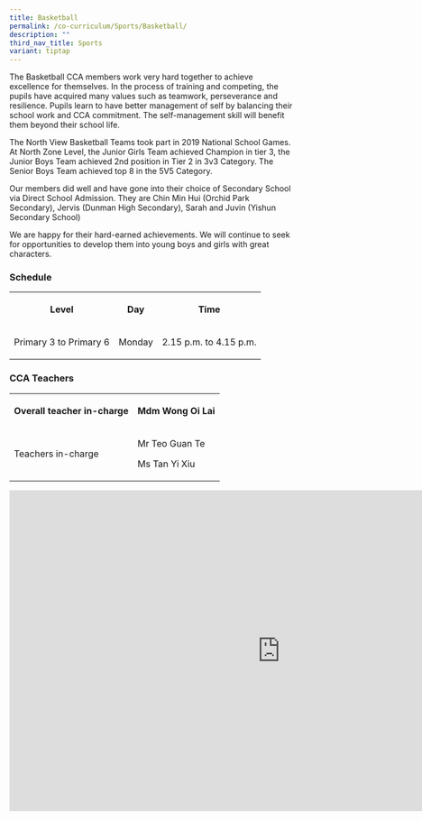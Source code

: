 ```yaml
---
title: Basketball
permalink: /co-curriculum/Sports/Basketball/
description: ""
third_nav_title: Sports
variant: tiptap
---
```

<p>The Basketball CCA members work very hard together to achieve excellence
for themselves. In the process of training and competing, the pupils have
acquired many values such as teamwork, perseverance and resilience. Pupils
learn to have better management of self by balancing their school work
and CCA commitment. The self-management skill will benefit them beyond
their school life.</p>
<p>The North View Basketball Teams took part in 2019 National School Games.
At North Zone Level, the Junior Girls Team achieved Champion in tier 3,
the Junior Boys Team achieved 2nd position in Tier 2 in 3v3 Category. The
Senior Boys Team achieved top 8 in the 5V5 Category.</p>
<p>Our members did well and have gone into their choice of Secondary School
via Direct School Admission. They are Chin Min Hui (Orchid Park Secondary),
Jervis (Dunman High Secondary), Sarah and Juvin (Yishun Secondary School)</p>
<p>We are happy for their hard-earned achievements. We will continue to seek
for opportunities to develop them into young boys and girls with great
characters.</p>
<h3><strong>Schedule</strong></h3>
<table style="minWidth: 75px">
<colgroup>
<col>
<col>
<col>
</colgroup>
<tbody>
<tr>
<th rowspan="1" colspan="1">
<p>Level</p>
</th>
<th rowspan="1" colspan="1">
<p>Day</p>
</th>
<th rowspan="1" colspan="1">
<p>Time</p>
</th>
</tr>
<tr>
<td rowspan="1" colspan="1">
<p>Primary 3 to Primary 6</p>
</td>
<td rowspan="1" colspan="1">
<p>Monday</p>
</td>
<td rowspan="1" colspan="1">
<p>2.15 p.m. to 4.15 p.m.</p>
</td>
</tr>
</tbody>
</table>
<h3><strong>CCA Teachers</strong></h3>
<table style="minWidth: 50px">
<colgroup>
<col>
<col>
</colgroup>
<tbody>
<tr>
<th rowspan="1" colspan="1">
<p>Overall teacher in-charge</p>
</th>
<th rowspan="1" colspan="1">
<p>Mdm Wong Oi Lai</p>
</th>
</tr>
<tr>
<td rowspan="1" colspan="1">
<p>Teachers in-charge</p>
</td>
<td rowspan="1" colspan="1">
<p>Mr Teo Guan Te</p>
<p>Ms Tan Yi Xiu</p>
</td>
</tr>
</tbody>
</table>
<div class="iframe-wrapper">
<iframe height="569" width="960" allowfullscreen="true" frameborder="0" src="https://docs.google.com/presentation/d/e/2PACX-1vSnls6KitkGAQ3QIpd1qOCtBqmPOI8-o1Qf2t18CaBtKNybXVAgtEQnxcc2px30-o6fFB5E80s7v4qJ/embed?start=true&amp;loop=true&amp;delayms=3000"></iframe>
</div>
<p></p>